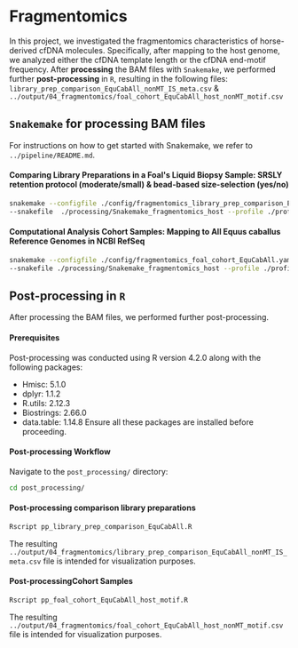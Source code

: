 # Fragmentomics
In this project, we investigated the fragmentomics characteristics of horse-derived cfDNA molecules. Specifically, after mapping to the host genome, we analyzed either the cfDNA template length or the cfDNA end-motif frequency. After **processing** the BAM files with `Snakemake`, we performed further **post-processing** in `R`, resulting in the following files:
`library_prep_comparison_EquCabAll_nonMT_IS_meta.csv` & `../output/04_fragmentomics/foal_cohort_EquCabAll_host_nonMT_motif.csv`


## `Snakemake` for processing BAM files 
For instructions on how to get started with Snakemake, we refer to `../pipeline/README.md`. 
#### Comparing Library Preparations in a Foal's Liquid Biopsy Sample: SRSLY retention protocol (moderate/small) & bead-based size-selection (yes/no)
```bash
snakemake --configfile ./config/fragmentomics_library_prep_comparison_EquCab3.yaml \
--snakefile  ./processing/Snakemake_fragmentomics_host --profile ./profile/slurm --conda-frontend conda --use-conda
```

#### Computational Analysis Cohort Samples: Mapping to All Equus caballus Reference Genomes in NCBI RefSeq
```bash
snakemake --configfile ./config/fragmentomics_foal_cohort_EquCabAll.yaml \
--snakefile ./processing/Snakemake_fragmentomics_host --profile ./profile/slurm --conda-frontend conda --use-conda
```

## Post-processing in `R`
After processing the BAM files, we performed further post-processing. 

#### Prerequisites
Post-processing was conducted using R version 4.2.0 along with the following packages:
- Hmisc: 5.1.0
- dplyr: 1.1.2
- R.utils: 2.12.3
- Biostrings: 2.66.0
- data.table: 1.14.8
Ensure all these packages are installed before proceeding.

#### Post-processing Workflow
Navigate to the `post_processing/` directory:
```bash
cd post_processing/
```
#### Post-processing comparison library preparations
```bash
Rscript pp_library_prep_comparison_EquCabAll.R
```
The resulting `../output/04_fragmentomics/library_prep_comparison_EquCabAll_nonMT_IS_meta.csv` file is intended for visualization purposes.

#### Post-processingCohort Samples
```bash
Rscript pp_foal_cohort_EquCabAll_host_motif.R
```
The resulting `../output/04_fragmentomics/foal_cohort_EquCabAll_host_nonMT_motif.csv` file is intended for visualization purposes. 
